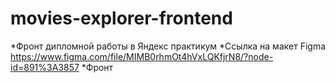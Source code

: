 # movies-explorer-frontend
*Фронт дипломной работы в Яндекс практикум
*Ссылка на макет Figma https://www.figma.com/file/MIMB0rhmOt4hVxLQKfjrN8/?node-id=891%3A3857
*Фронт

